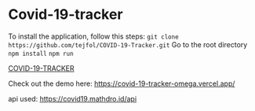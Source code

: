 # Covid-19-tracker

To install the application, follow this steps:
`git clone https://github.com/tejfol/COVID-19-Tracker.git`
Go to the root directory
`npm install`
`npm run`

[COVID-19-TRACKER](https://imgur.com/3H0lZSB/200x150 "COVID-19-TRACKER")

Check out the demo here: https://covid-19-tracker-omega.vercel.app/

api used: https://covid19.mathdro.id/api
